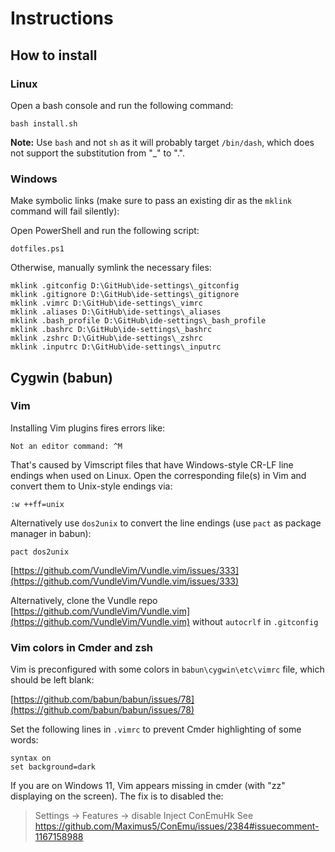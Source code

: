 # Instructions

## How to install

### Linux
Open a bash console and run the following command:
```
bash install.sh
```
**Note:** Use `bash` and not `sh` as it will probably target `/bin/dash`, which does not support the substitution from "_" to ".".

### Windows
Make symbolic links (make sure to pass an existing dir as the `mklink` command will fail silently):

Open PowerShell and run the following script:
```
dotfiles.ps1
```

Otherwise, manually symlink the necessary files:
```
mklink .gitconfig D:\GitHub\ide-settings\_gitconfig
mklink .gitignore D:\GitHub\ide-settings\_gitignore
mklink .vimrc D:\GitHub\ide-settings\_vimrc
mklink .aliases D:\GitHub\ide-settings\_aliases
mklink .bash_profile D:\GitHub\ide-settings\_bash_profile
mklink .bashrc D:\GitHub\ide-settings\_bashrc
mklink .zshrc D:\GitHub\ide-settings\_zshrc
mklink .inputrc D:\GitHub\ide-settings\_inputrc
 ```
## Cygwin (babun)

### Vim

Installing Vim plugins fires errors like:
```
Not an editor command: ^M
```
That's caused by Vimscript files that have Windows-style CR-LF line endings when used on Linux. Open the corresponding file(s) in Vim and convert them to Unix-style endings via:
```
:w ++ff=unix
```

Alternatively use `dos2unix` to convert the line endings (use `pact` as package manager in babun):
```
pact dos2unix
```
[https://github.com/VundleVim/Vundle.vim/issues/333](https://github.com/VundleVim/Vundle.vim/issues/333)

Alternatively, clone the Vundle repo [https://github.com/VundleVim/Vundle.vim](https://github.com/VundleVim/Vundle.vim) without `autocrlf` in `.gitconfig`

### Vim colors in Cmder and zsh

Vim is preconfigured with some colors in `babun\cygwin\etc\vimrc` file, which should be left blank:

[https://github.com/babun/babun/issues/78](https://github.com/babun/babun/issues/78)

Set the following lines in `.vimrc` to prevent Cmder highlighting of some words:
```
syntax on
set background=dark
```

If you are on Windows 11, Vim appears missing in cmder (with "zz" displaying on the screen). The fix is to disabled the:
> Settings -> Features -> disable Inject ConEmuHk
See https://github.com/Maximus5/ConEmu/issues/2384#issuecomment-1167158988















